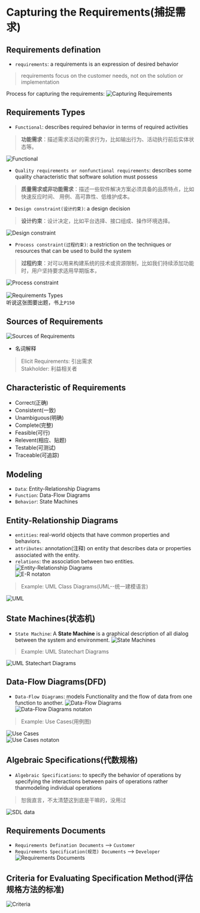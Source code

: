 # Capturing the Requirements(捕捉需求)

## Requirements defination
- `requirements`: a requirements is an expression of desired behavior
> requirements focus on the customer needs, not on the solution or implementation

Process for capturing the requirements:
![Capturing Requirements](images/capturingRequirements.png)<br>

## Requirements Types
- `Functional`: describes required behavior in terms of required activities
> **功能需求**：描述需求活动的需求行为，比如输出行为、活动执行前后实体状态等。<br>

![Functional](images/functionRequirements.png)<br>
- `Quality requirements or nonfunctional requirements`: describes some quality
characteristic that software solution must possess
> **质量需求或非功能需求**：描述一些软件解决方案必须具备的品质特点，比如快速反应时间、
> 用例、高可靠性、低维护成本。

- `Design constraint(设计约束)`: a design decision
> **设计约束**：设计决定，比如平台选择、接口组成、操作环境选择。

![Design constraint](images/DesignRequirements.png)<br>
- `Process constraint(过程约束)`: a restriction on the techniques or resources that
can be used to build the system
> **过程约束**：对可以用来构建系统的技术或资源限制，比如我们持续添加功能时，用户坚持要求适用早期版本，

![Process constraint](images/ProcessRequirements.png)<br><br>
![Requirements Types](images/requirementsType.png)<br>
听说这张图要出题，书上`P150`

## Sources of Requirements
![Sources of Requirements](images/Source-Requirements.png)<br>
- 名词解释
> Elicit Requirements: 引出需求<br>
> Stakholder: 利益相关者<br>

## Characteristic of Requirements
- Correct(正确)
- Consistent(一致)
- Unambiguous(明确)
- Complete(完整)
- Feasible(可行)
- Relevent(相应、贴题)
- Testable(可测试)
- Traceable(可追踪)

## Modeling
- `Data`: Entity-Relationship Diagrams
- `Function`: Data-Flow Diagrams
- `Behavior`: State Machines

## Entity-Relationship Diagrams
- `entities`: real-world objects that have common properties and behaviors.
- `attributes`: annotation(注释) on entity that describes data or properties associated
with the entity.
- `relations`: the association between two entities.
![Entity-Relationship Diagrams](images/E-R.png)<br>
![E-R notaton](images/E-RDiagramsNotation.png)<br>
> Example: UML Class Diagrams(UML--统一建模语言)

![UML](images/UML.png)<br>

## State Machines(状态机)
- `State Machine`: A **State Machine** is a graphical description of all dialog
between the system and environment.
![State Machines](images/StateMachines.png)<br>
> Example: UML Statechart Diagrams

![UML Statechart Diagrams](images/UMLState.png)<br>

## Data-Flow Diagrams(DFD)
- `Data-Flow Diagrams`: models Functionality and the flow of data from one function
to another.
![Data-Flow Diagrams](images/Data-Flow.png)<br>
![Data-Flow Diagrams notaton](images/Data-FlowNotation.png)<br>
> Example: Use Cases(用例图)

![Use Cases](images/UseCases.png)<br>
![Use Cases notaton](images/UseCasesNotation.png)<br>

## Algebraic Specifications(代数规格)
- `Algebraic Specifications`: to specify the behavior of operations by specifying
the interactions between pairs of operations rather thanmodeling individual operations
> 恕我直言，不太清楚这到底是干嘛的，没用过

![SDL data](images/SDL.png)<br>

## Requirements Documents
- `Requirements Defination Documents` --> `Customer`
- `Requirements Specification(规范) Documents` --> `Developer`
![Requirements Documents](images/RequirementDocument.png)<br>

## Criteria for Evaluating Specification Method(评估规格方法的标准)
![Criteria](images/CriteriaSpecification.png)<br>
